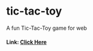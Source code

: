 # tic-tac-toy
 A fun Tic-Tac-Toy game for web

#### Link: [Click Here](https://mu-fazil-vk.github.io/tic-tac-toy/)
